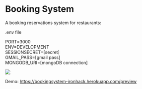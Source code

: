# Booking System

A booking reservations system for restaurants:

.env file

PORT=3000<br>
ENV=DEVELOPMENT<br>
SESSIONSECRET=[secret]<br>
GMAIL_PASS=[gmail pass]<br>
MONGODB_URI=[mongoDB connection]

<img src="https://repository-images.githubusercontent.com/180376589/f1a25280-6e8a-11e9-9dc9-a87a010bffce">



Demo: https://bookingsystem-ironhack.herokuapp.com/preview
